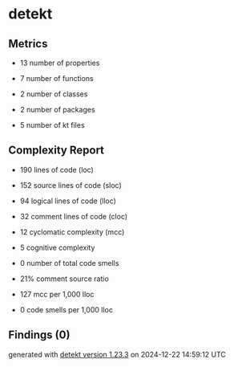 # detekt

## Metrics

* 13 number of properties

* 7 number of functions

* 2 number of classes

* 2 number of packages

* 5 number of kt files

## Complexity Report

* 190 lines of code (loc)

* 152 source lines of code (sloc)

* 94 logical lines of code (lloc)

* 32 comment lines of code (cloc)

* 12 cyclomatic complexity (mcc)

* 5 cognitive complexity

* 0 number of total code smells

* 21% comment source ratio

* 127 mcc per 1,000 lloc

* 0 code smells per 1,000 lloc

## Findings (0)

generated with [detekt version 1.23.3](https://detekt.dev/) on 2024-12-22 14:59:12 UTC

